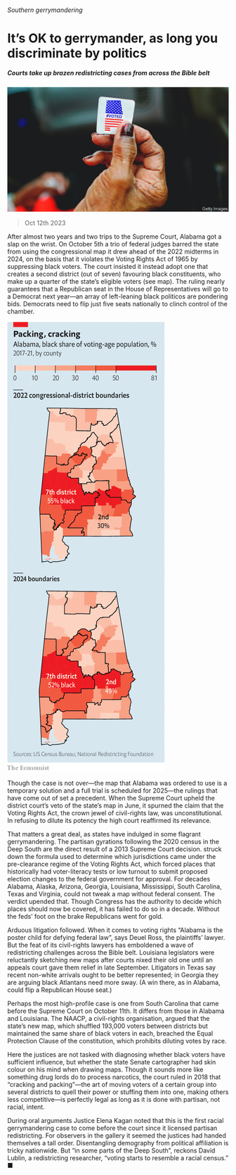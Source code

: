 ###### Southern gerrymandering

# It’s OK to gerrymander, as long you discriminate by politics 

##### Courts take up brazen redistricting cases from across the Bible belt 

![image](images/20231014_USP004.jpg) 

> Oct 12th 2023 

After almost two years and two trips to the Supreme Court, Alabama got a slap on the wrist. On October 5th a trio of federal judges barred the state from using the congressional map it drew ahead of the 2022 midterms in 2024, on the basis that it violates the Voting Rights Act of 1965 by suppressing black voters. The court insisted it instead adopt one that creates a second district (out of seven) favouring black constituents, who make up a quarter of the state’s eligible voters (see map). The ruling nearly guarantees that a Republican seat in the House of Representatives will go to a Democrat next year—an array of left-leaning black politicos are pondering bids. Democrats need to flip just five seats nationally to clinch control of the chamber.

![image](images/20231014_USM980.png) 


Though the case is not over—the map that Alabama was ordered to use is a temporary solution and a full trial is scheduled for 2025—the rulings that have come out of  set a precedent. When the Supreme Court upheld the district court’s veto of the state’s map in June, it spurned the claim that the Voting Rights Act, the crown jewel of civil-rights law, was unconstitutional. In refusing to dilute its potency the high court reaffirmed its relevance. 

That matters a great deal, as states have indulged in some flagrant gerrymandering. The partisan gyrations following the 2020 census in the Deep South are the direct result of a 2013 Supreme Court decision. struck down the formula used to determine which jurisdictions came under the pre-clearance regime of the Voting Rights Act, which forced places that historically had voter-literacy tests or low turnout to submit proposed election changes to the federal government for approval. For decades Alabama, Alaska, Arizona, Georgia, Louisiana, Mississippi, South Carolina, Texas and Virginia, could not tweak a map without federal consent. The verdict upended that. Though Congress has the authority to decide which places should now be covered, it has failed to do so in a decade. Without the feds’ foot on the brake Republicans went for gold. 

Arduous litigation followed. When it comes to voting rights “Alabama is the poster child for defying federal law”, says Deuel Ross, the plaintiffs’ lawyer. But the feat of its civil-rights lawyers has emboldened a wave of redistricting challenges across the Bible belt. Louisiana legislators were reluctantly sketching new maps after courts nixed their old one until an appeals court gave them relief in late September. Litigators in Texas say recent non-white arrivals ought to be better represented; in Georgia they are arguing black Atlantans need more sway. (A win there, as in Alabama, could flip a Republican House seat.)

Perhaps the most high-profile case is one from South Carolina that came before the Supreme Court on October 11th. It differs from those in Alabama and Louisiana. The NAACP, a civil-rights organisation, argued that the state’s new map, which shuffled 193,000 voters between districts but maintained the same share of black voters in each, breached the Equal Protection Clause of the constitution, which prohibits diluting votes by race. 

Here the justices are not tasked with diagnosing whether black voters have sufficient influence, but whether the state Senate cartographer had skin colour on his mind when drawing maps. Though it sounds more like something drug lords do to process narcotics, the court ruled in 2018 that “cracking and packing”—the art of moving voters of a certain group into several districts to quell their power or stuffing them into one, making others less competitive—is perfectly legal as long as it is done with partisan, not racial, intent. 

During oral arguments Justice Elena Kagan noted that this is the first racial gerrymandering case to come before the court since it licensed partisan redistricting. For observers in the gallery it seemed the justices had handed themselves a tall order. Disentangling demography from political affiliation is tricky nationwide. But “in some parts of the Deep South”, reckons David Lublin, a redistricting researcher, “voting starts to resemble a racial census.” ■


